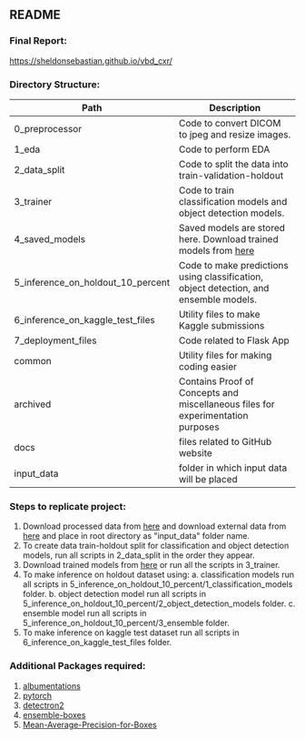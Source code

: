 ## README

### Final Report:

https://sheldonsebastian.github.io/vbd_cxr/

### Directory Structure:

|Path|Description|
|------------|-----------|
|0_preprocessor|Code to convert DICOM to jpeg and resize images.|
|1_eda|Code to perform EDA|
|2_data_split|Code to split the data into train-validation-holdout|
|3_trainer|Code to train classification models and object detection models.|
|4_saved_models|Saved models are stored here. Download trained models from [here](https://www.kaggle.com/sheldonsebastian/vbd-cxr-files)|
|5_inference_on_holdout_10_percent|Code to make predictions using classification, object detection, and ensemble models.|
|6_inference_on_kaggle_test_files|Utility files to make Kaggle submissions|
|7_deployment_files|Code related to Flask App|
|common|Utility files for making coding easier|
|archived|Contains Proof of Concepts and miscellaneous files for experimentation purposes|
|docs| files related to GitHub website|
|input_data| folder in which input data will be placed|

### Steps to replicate project:

1. Download processed data from [here](https://www.kaggle.com/awsaf49/vinbigdata-512-image-dataset) and download external data from [here](https://www.kaggle.com/sheldonsebastian/external-cxr-dataset) and place in root directory as "input_data" folder name.
2. To create data train-holdout split for classification and object detection models, run all scripts in 2_data_split in the order they appear.
3. Download trained models from [here](https://www.kaggle.com/sheldonsebastian/vbd-cxr-files) or run all the scripts in 3_trainer.
4. To make inference on holdout dataset using:
    a. classification models run all scripts in 5_inference_on_holdout_10_percent/1_classification_models folder. 
    b. object detection model run all scripts in 5_inference_on_holdout_10_percent/2_object_detection_models folder.
    c. ensemble model run all scripts in 5_inference_on_holdout_10_percent/3_ensemble folder.
4. To make inference on kaggle test dataset run all scripts in 6_inference_on_kaggle_test_files folder.

### Additional Packages required:

1. [albumentations](https://albumentations.ai/)
2. [pytorch](https://pytorch.org/)
3. [detectron2](https://github.com/facebookresearch/detectron2)
4. [ensemble-boxes](https://github.com/ZFTurbo/Weighted-Boxes-Fusion)
5. [Mean-Average-Precision-for-Boxes](https://github.com/ZFTurbo/Mean-Average-Precision-for-Boxes)